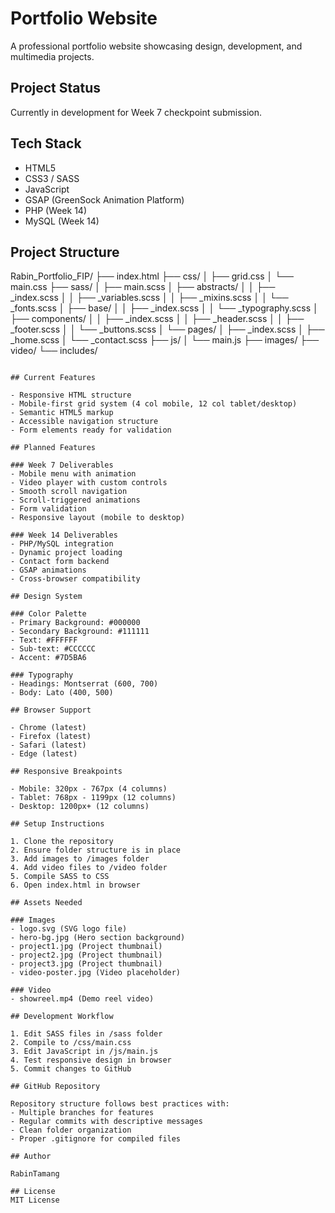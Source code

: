 

# Portfolio Website

A professional portfolio website showcasing design, development, and multimedia projects.

## Project Status

Currently in development for Week 7 checkpoint submission.

## Tech Stack

- HTML5
- CSS3 / SASS
- JavaScript
- GSAP (GreenSock Animation Platform)
- PHP (Week 14)
- MySQL (Week 14)

## Project Structure

Rabin_Portfolio_FIP/
├── index.html
├── css/
│   ├── grid.css
│   └── main.css
├── sass/
│   ├── main.scss
│   ├── abstracts/
│   │   ├── _index.scss
│   │   ├── _variables.scss
│   │   ├── _mixins.scss
│   │   └── _fonts.scss
│   ├── base/
│   │   ├── _index.scss
│   │   └── _typography.scss
│   ├── components/
│   │   ├── _index.scss
│   │   ├── _header.scss
│   │   ├── _footer.scss
│   │   └── _buttons.scss
│   └── pages/
│       ├── _index.scss
│       ├── _home.scss
│       └── _contact.scss
├── js/
│   └── main.js
├── images/
├── video/
└── includes/
```

## Current Features

- Responsive HTML structure
- Mobile-first grid system (4 col mobile, 12 col tablet/desktop)
- Semantic HTML5 markup
- Accessible navigation structure
- Form elements ready for validation

## Planned Features

### Week 7 Deliverables
- Mobile menu with animation
- Video player with custom controls
- Smooth scroll navigation
- Scroll-triggered animations
- Form validation
- Responsive layout (mobile to desktop)

### Week 14 Deliverables
- PHP/MySQL integration
- Dynamic project loading
- Contact form backend
- GSAP animations
- Cross-browser compatibility

## Design System

### Color Palette
- Primary Background: #000000
- Secondary Background: #111111
- Text: #FFFFFF
- Sub-text: #CCCCCC
- Accent: #7D5BA6

### Typography
- Headings: Montserrat (600, 700)
- Body: Lato (400, 500)

## Browser Support

- Chrome (latest)
- Firefox (latest)
- Safari (latest)
- Edge (latest)

## Responsive Breakpoints

- Mobile: 320px - 767px (4 columns)
- Tablet: 768px - 1199px (12 columns)
- Desktop: 1200px+ (12 columns)

## Setup Instructions

1. Clone the repository
2. Ensure folder structure is in place
3. Add images to /images folder
4. Add video files to /video folder
5. Compile SASS to CSS
6. Open index.html in browser

## Assets Needed

### Images
- logo.svg (SVG logo file)
- hero-bg.jpg (Hero section background)
- project1.jpg (Project thumbnail)
- project2.jpg (Project thumbnail)
- project3.jpg (Project thumbnail)
- video-poster.jpg (Video placeholder)

### Video
- showreel.mp4 (Demo reel video)

## Development Workflow

1. Edit SASS files in /sass folder
2. Compile to /css/main.css
3. Edit JavaScript in /js/main.js
4. Test responsive design in browser
5. Commit changes to GitHub

## GitHub Repository

Repository structure follows best practices with:
- Multiple branches for features
- Regular commits with descriptive messages
- Clean folder organization
- Proper .gitignore for compiled files

## Author

RabinTamang

## License
MIT License